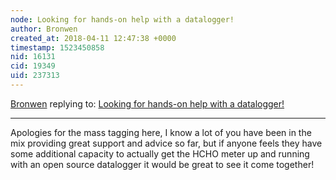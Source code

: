 ```yaml
---
node: Looking for hands-on help with a datalogger!
author: Bronwen
created_at: 2018-04-11 12:47:38 +0000
timestamp: 1523450858
nid: 16131
cid: 19349
uid: 237313
---
```




[Bronwen](../profile/Bronwen) replying to: [Looking for hands-on help with a datalogger!](../notes/bronwen/04-11-2018/looking-for-hands-on-help-with-a-datalogger)

----
Apologies for the mass tagging here, I know a lot of you have been in the mix providing great support and advice so far, but if anyone feels they have some additional capacity to actually get the HCHO meter up and running with an open source datalogger it would be great to see it come together!


